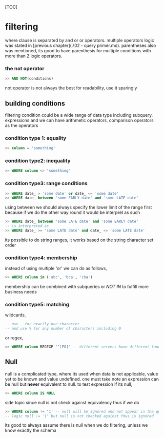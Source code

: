 [TOC]

# filtering

where clause is separated by and or or operators. multiple operators logic was stated in [previous chapter](.\02 - query primer.md). parentheses also was mentioned, its good to have parenthesis for multiple conditions with more than 2 logic operators.

### the not operator

```sql
>> AND NOT(conditions)
```

not operator is not always the best for readability, use it sparingly

## building conditions

filtering condition could be a wide range of data type including subquery, expressions and we can have arithmetic operators, comparison operators as the operators

### condition type 1: equality

```sql
>> column = 'something'
```

### condition type2: inequality

```sql
>> WHERE column <> 'something'
```

### condition type3: range conditions

```sql
>> WHERE date_ > 'some date' or date_ <= 'some date'
>> WHERE date_ between 'some EARLY date' and 'some LATE date'
```

using between we should always specify the lower limit of the range first because if we do the other way round it would be interpret as such

```sql
>> WHERE date_ between 'some LATE date' and 'some EARLY date'
-- is interpreted as
>> WHERE date_ >= 'some LATE date' and date_ <= 'some LATE date'
```

its possible to do string ranges, it works based on the string character set order

### condition type4: membership

instead of using multiple 'or' we can do as follows,

```sql
>> WHERE column in ('abc', 'bca', 'cba')
```

membership can be combined with subqueries or *NOT IN* to fulfill more business needs

### condition type5: matching

wildcards,

```sql
-- use _ for exactly one character
-- and use % for any number of characters including 0
```

or regex,

```sql
>> WHERE column REGEXP '^[FG]' -- different servers have different func call
```

## Null

null is a complicated type, where its used when data is not applicable, value yet to be known and value undefined. one must take note an expression can be null but **never** equivalent to null. to test expression if its null,

```sql
>> WHERE column IS NULL
```

side topic since null is not check against equivalency thus if we do

```sql
>> WHERE column != '1' -- null will be ignored and not appear in the query result
-- logic null != '1' but null is not checked against thus is ignored
```

its good to always assume there is null when we do filtering, unless we know exactly the schema